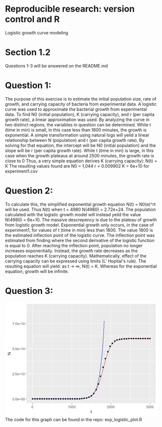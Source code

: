 # Reproducible research: version control and R
Logistic growth curve modeling
# Section 1.2 
Questions 1-3 will be answered on the README.md
# Question 1: 
The purpose of this exercise is to estimate the initial population size, rate of growth, and carrying capacity of bacteria from experimental data. A logistic curve was used to approximate the bacterial growth from experimental data. To find N0 (initial population), K (carrying capacity), and r (per capita growth rate), a linear approximation was used. By analyzing the curve in two distinct regions, the variables in question can be determined. While t (time in min) is small, in this case less than 1800 minutes, the growth is exponential. A simple transformation using natural logs will yeild a linear relationship between N (population) and r (per capita growth rate). By solving for that equation, the intercept will be N0 (initial population) and the slope will be r (per capita growth rate). 
While t (time in min) is large, in this case when the growth plateaus at around 2500 minutes, the growth rate is close to 0
Thus, a very simple equation derives K (carrying capacity): N(t) = K 
The resulting values found are N0 = 1,044 r = 0.009902 K = 6e+10 for experiment1.csv 
# Question 2: 
To calculate this, the simplified exponential growth equation N(t) = N0(e)^rt will be used. Thus N(t) when t = 4980 N(4980) = 2.72e+24. The population calculated with the logistic growth model will instead yeild the value N(4980) = 6e+10. The massive descrepency is due to the plateau of growth from logistic growth model. Exponential growth only occurs, in the case of experiment1, for values of t (time in min) less than 1800. The value 1800 is the estimated inflection point of the logistic curve. The  inflection point was estimated from finding where the second derivative of the logistic function is equal to 0. After reaching the inflection point, population no longer increases exponentially. Instead, the growth rate decreases as the population reaches K (carrying capacity). Mathematically, effect of the carrying capacity can be expressed using limits (L' Hopital's rule). The resulting equation will yield: as t -> ∞, N(t) = K. Whereas for the exponential equation, growth will be infinite. 
# Question 3: 
![Exponential and Logistic Growth Curve](expologcurve.jpeg)
The code for this graph can be found in the repo: exp_logistic_plot.R
